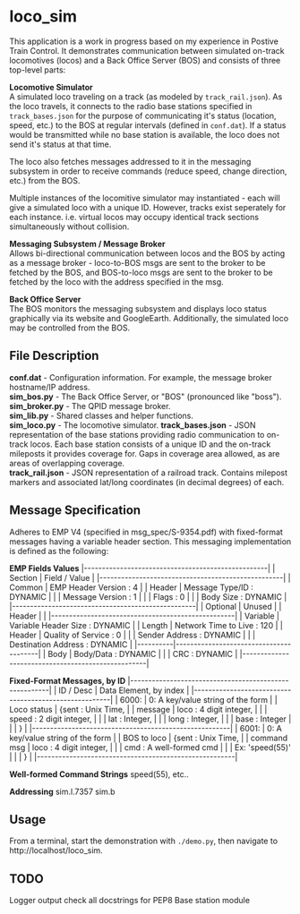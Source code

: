 # loco_sim

This application is a work in progress based on my experience in Postive Train Control. It demonstrates communication between simulated on-track locomotives (locos) and a Back Office Server (BOS) and consists of three top-level parts:
  
**Locomotive Simulator**  
A simulated loco traveling on a track (as modeled by `track_rail.json`). As the loco travels, it connects to the radio base stations specified in `track_bases.json` for the purpose of communicating it's status (location, speed, etc.) to the BOS at regular intervals (defined in `conf.dat`). If a status would be transmitted while no base station is available, the loco does not send it's status at that time.  

The loco also fetches messages addressed to it in the messaging subsystem in order to receive commands (reduce speed, change direction, etc.) from the BOS.

Multiple instances of the locomitive simulator may instantiated - each will give a simulated loco with a unique ID. However, tracks exist seperately for each instance. i.e. virtual locos may occupy identical track sections simultaneously  without collision.

**Messaging Subsystem / Message Broker**  
Allows bi-directional communication between locos and the BOS by acting as a message broker - loco-to-BOS msgs are sent to the broker to be fetched by the BOS, and BOS-to-loco msgs are sent to the broker to be fetched by the loco with the address specified in the msg.

**Back Office Server**  
The BOS monitors the messaging subsystem and displays loco status graphically via its website and GoogleEarth. Additionally, the simulated loco may be controlled from the BOS.

## File Description

**conf.dat** - Configuration information. For example, the message broker hostname/IP address.  
**sim_bos.py** - The Back Office Server, or "BOS" (pronounced like "boss").  
**sim_broker.py** - The QPID message broker.  
**sim_lib.py** - Shared classes and helper functions.  
**sim_loco.py** - The locomotive simulator.
**track_bases.json** - JSON representation of the base stations providing radio communication to on-track locos. Each base station consists of a unique ID and the on-track mileposts it provides coverage for. Gaps in coverage area allowed, as are areas of overlapping coverage.  
**track_rail.json** - JSON representation of a railroad track. Contains milepost markers and associated lat/long coordinates (in decimal degrees) of each.

## Message Specification

Adheres to EMP V4 (specified in msg_spec/S-9354.pdf) with fixed-format messages having a variable header section. This messaging implementation is defined as the following:

**EMP Fields Values**
|---------------------------------------------------|
| Section  | Field / Value                          |
|---------------------------------------------------|
| Common   | EMP Header Version    : 4              |
| Header   | Message Type/ID       : DYNAMIC        |
|          | Message Version       : 1              |
|          | Flags                 : 0              |
|          | Body Size             : DYNAMIC        |
|---------------------------------------------------|
| Optional | Unused                                 |
| Header   |                                        |
|---------------------------------------------------|
| Variable | Variable Header Size  : DYNAMIC        |
| Length   | Network Time to Live  : 120            |
| Header   | Quality of Service    : 0              |
|          | Sender Address        : DYNAMIC        |
|          | Destination Address   : DYNAMIC        |
|----------|----------------------------------------|
| Body     | Body/Data             : DYNAMIC        |
|          | CRC                   : DYNAMIC        |
|---------------------------------------------------|

**Fixed-Format Messages, by ID**
|-------------------------------------------------------|
| ID / Desc     | Data Element, by index                |
|-------------------------------------------------------|
| 6000:         | 0: A key/value string of the form     |
| Loco status   |    {sent          : Unix Time,         |
| message       |     loco          : 4 digit integer,   |
|               |     speed        : 2 digit integer,   |
|               |     lat     : Integer,           |
|               |     long    : Integer,           |
|               |     base : Integer            |
|               |    }                                  |
|-------------------------------------------------------|
| 6001:         | 0: A key/value string of the form     |
| BOS to loco   |    {sent    : Unix Time,         |
| command msg   |     loco : 4 digit integer,   |
|               |     cmd      : A well-formed cmd  |
|               |                    Ex: 'speed(55)'    |
|               |    }                                  |
|-------------------------------------------------------|

**Well-formed Command Strings**
speed(55), etc..

**Addressing**
sim.l.7357
sim.b

## Usage
  
From a terminal, start the demonstration with `./demo.py`, then navigate to http://localhost/loco_sim.  

## TODO

Logger output
check all docstrings for PEP8
Base station module


